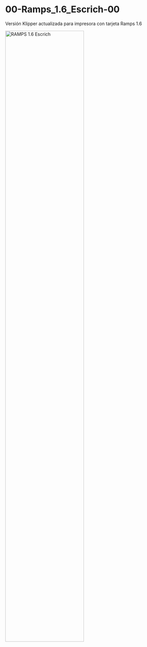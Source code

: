 # 00-Ramps_1.6_Escrich-00
Versión Klipper actualizada para impresora con tarjeta Ramps 1.6
<br>
<p align="left">
<img src="https://github.com/Escrich/00-Ramps_1.6_Escrich-00/blob/master/Imagenes/Ramps_1.6_0010.jpg" alt='RAMPS 1.6 Escrich' width='70%'>
</p>
<br>

